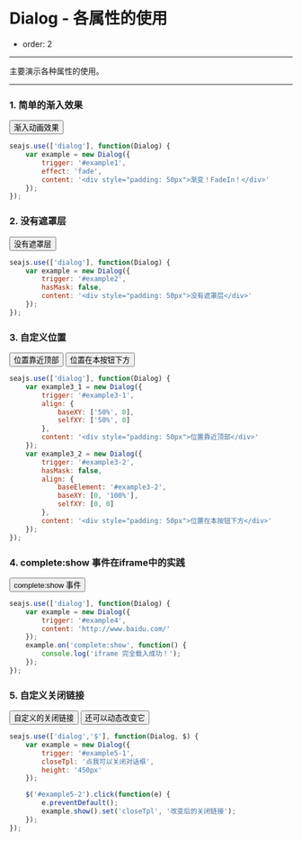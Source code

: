 # Dialog - 各属性的使用

- order: 2

---

主要演示各种属性的使用。

---

### 1. 简单的渐入效果

<button id="example1">渐入动画效果</button>

````js
seajs.use(['dialog'], function(Dialog) {
    var example = new Dialog({
        trigger: '#example1',
        effect: 'fade',
        content: '<div style="padding: 50px">渐变！FadeIn！</div>'
    });
});
````

### 2. 没有遮罩层

<button id="example2">没有遮罩层</button>

````js
seajs.use(['dialog'], function(Dialog) {
    var example = new Dialog({
        trigger: '#example2',
        hasMask: false,
        content: '<div style="padding: 50px">没有遮罩层</div>'
    });
});
````

### 3. 自定义位置

<button id="example3-1">位置靠近顶部</button>
<button id="example3-2">位置在本按钮下方</button>

````js
seajs.use(['dialog'], function(Dialog) {
    var example3_1 = new Dialog({
        trigger: '#example3-1',
        align: {
            baseXY: ['50%', 0],
            selfXY: ['50%', 0]
        },
        content: '<div style="padding: 50px">位置靠近顶部</div>'
    });
    var example3_2 = new Dialog({
        trigger: '#example3-2',
        hasMask: false,
        align: {
            baseElement: '#example3-2',
            baseXY: [0, '100%'],
            selfXY: [0, 0]
        },
        content: '<div style="padding: 50px">位置在本按钮下方</div>'
    });
});
````

### 4. complete:show 事件在iframe中的实践

<button id="example4">complete:show 事件</button>

````js
seajs.use(['dialog'], function(Dialog) {
    var example = new Dialog({
        trigger: '#example4',
        content: 'http://www.baidu.com/'
    });
    example.on('complete:show', function() {
        console.log('iframe 完全载入成功！');
    });
});
````

### 5. 自定义关闭链接

<button id="example5-1">自定义的关闭链接</button>
<button id="example5-2">还可以动态改变它</button>

````javascript
seajs.use(['dialog','$'], function(Dialog, $) {
    var example = new Dialog({
        trigger: '#example5-1',
        closeTpl: '点我可以关闭对话框',
        height: '450px'
    });

    $('#example5-2').click(function(e) {
        e.preventDefault();
        example.show().set('closeTpl', '改变后的关闭链接');
    });
});
````

